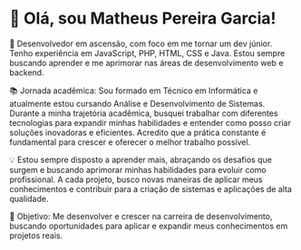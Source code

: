 # 👋 Olá, sou Matheus Pereira Garcia!


🔧 Desenvolvedor em ascensão, com foco em me tornar um dev júnior. Tenho experiência em JavaScript, PHP, HTML, CSS e Java. Estou sempre buscando aprender e me aprimorar nas áreas de desenvolvimento web e backend.

📚 Jornada acadêmica: Sou formado em Técnico em Informática e atualmente estou cursando Análise e Desenvolvimento de Sistemas. Durante a minha trajetória acadêmica, busquei trabalhar com diferentes tecnologias para expandir minhas habilidades e entender como posso criar soluções inovadoras e eficientes. Acredito que a prática constante é fundamental para crescer e oferecer o melhor trabalho possível.

💡 Estou sempre disposto a aprender mais, abraçando os desafios que surgem e buscando aprimorar minhas habilidades para evoluir como profissional. A cada projeto, busco novas maneiras de aplicar meus conhecimentos e contribuir para a criação de sistemas e aplicações de alta qualidade.

🚀 Objetivo: Me desenvolver e crescer na carreira de desenvolvimento, buscando oportunidades para aplicar e expandir meus conhecimentos em projetos reais.
